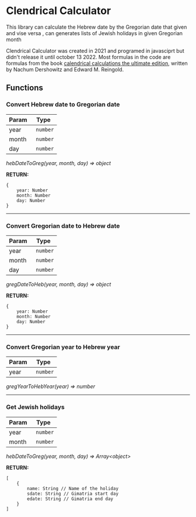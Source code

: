 # Clendrical Calculator
This library can calculate the Hebrew date by the Gregorian date that given and vise versa , can generates lists of Jewish holidays in given Gregorian month

Clendrical Calculator was created in 2021 and programed in javasciprt but didn't release it until october 13 2022.
Most formulas in the code are formulas from the book [calendrical calculations the ultimate edition](https://www.amazon.com/Calendrical-Calculations-Ultimate-Edward-Reingold/dp/1107683165), written by Nachum Dershowitz and Edward M. Reingold.


## Functions

### Convert Hebrew date to Gregorian  date

| Param | Type |
| --- | --- |
| year | <code> number</code>|
| month | <code> number</code>|
| day | <code> number</code>|

*hebDateToGreg(year, month, day) ⇒ object*

**RETURN:**

    {
	    year: Number
	    month: Number
	    day: Number
    }

---
### Convert Gregorian  date to Hebrew date

| Param | Type |
| --- | --- |
| year | <code> number</code>|
| month | <code> number</code>|
| day | <code> number</code>|

*gregDateToHeb(year, month, day) ⇒ object*


**RETURN:**

    {
	    year: Number
	    month: Number
	    day: Number
    }
    
---
### Convert Gregorian year to Hebrew year

| Param | Type |
| --- | --- |
| year | <code> number</code>|

*gregYearToHebYear(year) ⇒ number*

---
### Get Jewish holidays

| Param | Type |
| --- | --- |
| year | <code> number</code> |
| month | <code> number</code> |

*hebDateToGreg(year, month, day) ⇒ Array\<object\>*

**RETURN:**

    [
	    {
		    name: String // Name of the holiday
		    sdate: String // Gimatria start day
		    edate: String // Gimatria end day
	    }
    ]
